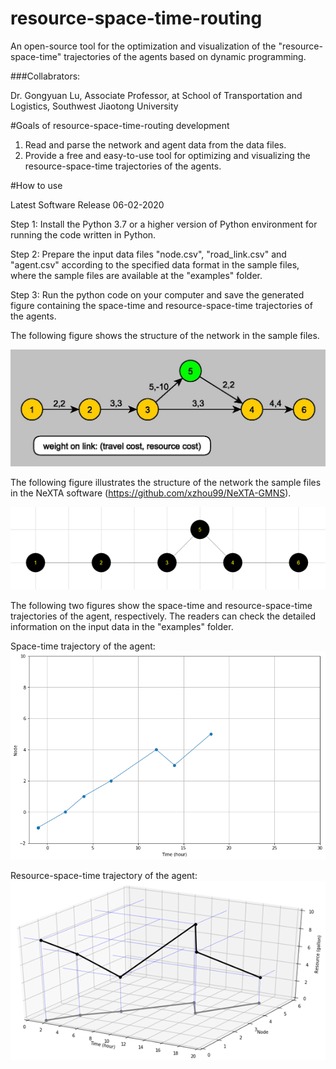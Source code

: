 # resource-space-time-routing
An open-source tool for the optimization and visualization of the "resource-space-time" trajectories of the agents based on dynamic programming.

###Collabrators: 

Dr. Gongyuan Lu, Associate Professor, at School of Transportation and Logistics, Southwest Jiaotong University

#Goals of resource-space-time-routing development
1. Read and parse the network and agent data from the data files.
2. Provide a free and easy-to-use tool for optimizing and visualizing the resource-space-time trajectories of the agents.

#How to use

Latest Software Release 06-02-2020

Step 1: Install the Python 3.7 or a higher version of Python environment for running the code written in Python.

Step 2: Prepare the input data files "node.csv", "road_link.csv" and "agent.csv" according to the specified data format in the sample files, where the sample files are available at the "examples" folder.

Step 3: Run the python code on your computer and save the generated figure containing the space-time and resource-space-time trajectories of the agents.

The following figure shows the structure of the network in the sample files.

![output](images/Figure_1.jpg)

The following figure illustrates the structure of the network the sample files in the NeXTA software (https://github.com/xzhou99/NeXTA-GMNS).

![output](images/Figure_2.jpg)

The following two figures show the space-time and resource-space-time trajectories of the agent, respectively. The readers can check the detailed information on the input data in the "examples" folder.

Space-time trajectory of the agent:
![output](images/Figure_3.jpg)

Resource-space-time trajectory of the agent:
![output](images/Figure_4.jpg)
